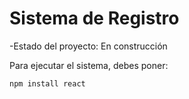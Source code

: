 <h1> Sistema de Registro</h1>

-Estado del proyecto: En construcción

Para ejecutar el sistema, debes poner:

```npm install react```
